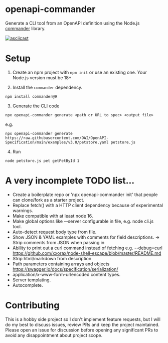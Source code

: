 # openapi-commander

Generate a CLI tool from an OpenAPI definition using the Node.js [commander](https://www.npmjs.com/package/commander) library.

[![asciicast](https://asciinema.org/a/15qeq95z4k9AG1TaDJ98RhDRW.svg)](https://asciinema.org/a/15qeq95z4k9AG1TaDJ98RhDRW)

# Setup

1. Create an npm project with `npm init` or use an existing one. Your Node.js version must be 18+

2. Install the `commander` dependency.

```
npm install commander@9
```

3. Generate the CLI code

```
npx openapi-commander generate <path or URL to spec> <output file>
```

e.g.

```
npx openapi-commander generate https://raw.githubusercontent.com/OAI/OpenAPI-Specification/main/examples/v3.0/petstore.yaml petstore.js
```

4. Run

```
node petstore.js pet getPetById 1
```

# A very incomplete TODO list...

- Create a boilerplate repo or 'npx openapi-commander init' that people can clone/fork as a starter project.
- Replace fetch() with a HTTP client dependency because of experimental warnings.
- Make compatible with at least node 16.
- Make global options like --server configurable in file, e.g. node cli.js tool.
- Auto-detect request body type from file.
- Show JSON & YAML examples with comments for field descriptions.
  -> Strip comments from JSON when passing in
- Ability to print out a curl command instead of fetching e.g. --debug=curl https://github.com/xxorax/node-shell-escape/blob/master/README.md
- Strip html/markdown from description
- Path parameters containing arrays and objects https://swagger.io/docs/specification/serialization/
- application/x-www-form-urlencoded content types.
- Server templating.
- Autocomplete.

# Contributing

This is a hobby side project so I don't implement feature requests, but I will do my best to discuss issues, review PRs
and keep the project maintained. Please open an issue for discussion before opening any significant PRs to avoid any disappointment
about project scope.